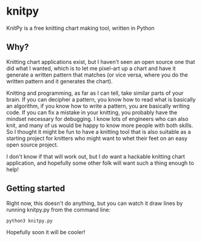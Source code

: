 # knitpy
KnitPy is a free knitting chart making tool, written in Python

## Why?

Knitting chart applications exist, but I haven't seen an open source one 
that did what I wanted, which is to let me pixel-art up a chart and have it
generate a written pattern that matches (or vice versa, where you do the
written pattern and it generates the chart).

Knitting and programming, as far as I can tell, take similar parts of your
brain.  If you can decipher a pattern, you know how to read what is basically
an algorithm, if you know how to write a pattern, you are basically writing
code.  If you can fix a mistake in your knitting, you probably have the
mindset necessary for debugging.  I know lots of engineers who can also knit,
and many of us would be happy to know more people with both skills.  So I
thought it might be fun to have a knitting tool that is also suitable as a
starting project for knitters who might want to whet their feet on an easy
open source project.  

I don't know if that will work out, but I *do* want a hackable knitting chart
application, and hopefully some other folk will want such a thing enough to
help!

## Getting started

Right now, this doesn't do anything, but you can watch it draw lines by
running knitpy.py from the command line:

	python3 knitpy.py

Hopefully soon it will be cooler!
